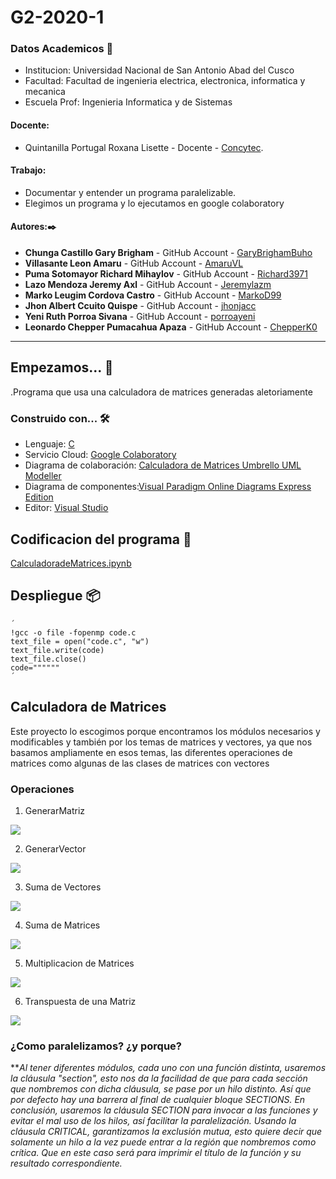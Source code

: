 # G2-2020-1
### Datos Academicos 📖
- Institucion: Universidad Nacional de San Antonio Abad del Cusco
- Facultad: Facultad de ingenieria electrica, electronica, informatica y mecanica
- Escuela Prof: Ingenieria Informatica y de Sistemas

#### Docente:
- Quintanilla Portugal Roxana Lisette - Docente - [Concytec](http://directorio.concytec.gob.pe/appDirectorioCTI/VerDatosInvestigador.do?id_investigador=40930).

#### Trabajo:

- Documentar y entender un programa paralelizable.
- Elegimos un programa y lo ejecutamos en google colaboratory

#### Autores:✒️
- **Chunga Castillo Gary Brigham** - GitHub Account - [GaryBrighamBuho](https://github.com/GaryBrighamBuho)
- **Villasante Leon Amaru** - GitHub Account - [AmaruVL](https://github.com/AmaruVL)
- **Puma Sotomayor Richard Mihaylov** - GitHub Account - [Richard3971](https://github.com/Richard3971)
- **Lazo Mendoza Jeremy Axl** - GitHub Account - [Jeremylazm](https://github.com/Jeremylazm)
- **Marko Leugim Cordova Castro** - GitHub Account - [MarkoD99](https://github.com/MarkoD99)
- **Jhon Albert Ccuito Quispe** - GitHub Account - [jhonjacc](https://github.com/jhonjacc)
- **Yeni Ruth Porroa Sivana** - GitHub Account - [porroayeni](https://github.com/porroayeni)
- **Leonardo Chepper Pumacahua Apaza** - GitHub Account - [ChepperK0](https://github.com/ChepperK0)
---
## Empezamos... 🚀

.Programa que usa una calculadora de matrices generadas aletoriamente

### Construido con... 🛠️

- Lenguaje: [C](http://www.mingw.org/)
- Servicio Cloud: [Google Colaboratory](https://colab.research.google.com/notebooks/intro.ipynb)
- Diagrama de colaboración: [Calculadora de Matrices Umbrello UML Modeller](https://umbrello.kde.org/)
- Diagrama de componentes:[Visual Paradigm Online Diagrams Express Edition](https://online.visual-paradigm.com/diagrams/solutions/free-visual-paradigm-online/)
- Editor: [Visual Studio](https://visualstudio.microsoft.com/es/)

## Codificacion del programa 📄
[CalculadoradeMatrices.ipynb](https://colab.research.google.com/github/ParalelaUnsaac/G2-2020-1/blob/main/CalculadoradeMatrices.ipynb)

## Despliegue 📦
    ´
    !gcc -o file -fopenmp code.c
    text_file = open("code.c", "w")
    text_file.write(code)
    text_file.close()
    code=""""""
    ´

## Calculadora de Matrices
Este proyecto lo escogimos porque encontramos los módulos necesarios y modificables y también por los temas de matrices y vectores, ya que nos basamos ampliamente en esos temas, las diferentes operaciones de matrices como algunas de las clases de matrices con vectores
### Operaciones
1. GenerarMatriz

![](https://wikimedia.org/api/rest_v1/media/math/render/svg/6222e9f1577287b35d8c10bdb1a8018dcb46a934)

2. GenerarVector

![](https://wikimedia.org/api/rest_v1/media/math/render/svg/1d3e746ed932973918d7db5847ae3ea8c0071396)

3. Suma de Vectores


![](https://wikimedia.org/api/rest_v1/media/math/render/svg/085adea1c46361c73113e7ed098471dfe3ff3e51)

4. Suma de Matrices


![](http://recursostic.educacion.es/descartes/web/materiales_didacticos/matrices/imagenes/matriz4.png)


5. Multiplicacion de Matrices


![](https://www.jc-mouse.net/wp-content/uploads/2018/07/matriz_kotlin.gif)

6. Transpuesta de una Matriz



![](https://cdn-images-1.medium.com/freeze/max/1000/1*4upDn3ViMJXr3dGov8JP1Q.png?q=20)


### ¿Como paralelizamos? ¿y porque?
***Al tener diferentes módulos, cada uno con una función distinta, usaremos la cláusula "section", esto nos da la facilidad de que para cada sección que nombremos con dicha cláusula, se pase por un hilo distinto. Así que por defecto hay una barrera al final de cualquier bloque SECTIONS. En conclusión, usaremos la cláusula SECTION para invocar a las funciones y evitar el mal uso de los hilos, así facilitar la paralelización.
Usando la cláusula CRITICAL, garantizamos la exclusión mutua, esto quiere decir que solamente un hilo a la vez puede entrar a la región que nombremos como crítica. Que en este caso será para imprimir el título de la función y su resultado correspondiente.*

